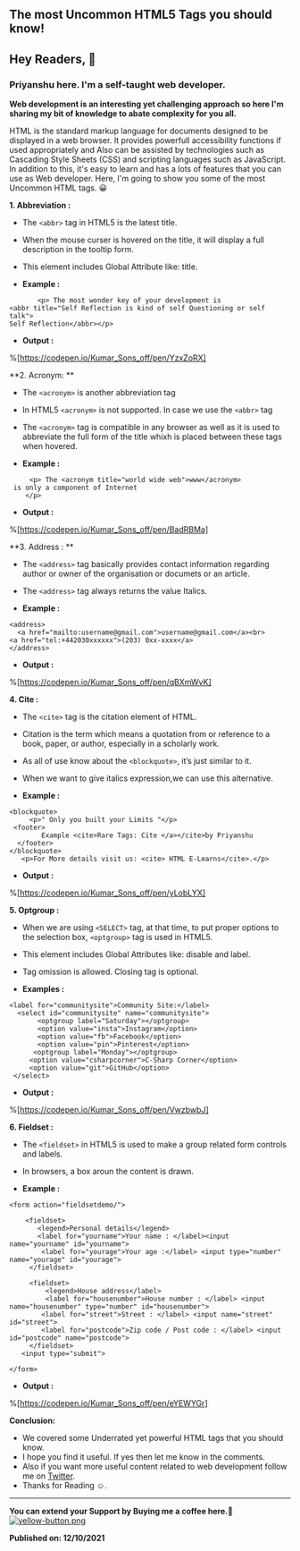 ## The most Uncommon HTML5 Tags you should know!

## **Hey Readers, 👋**

### Priyanshu here. I'm a self-taught web developer.

**Web development is an interesting yet challenging approach so here I'm sharing my bit of knowledge to abate complexity for you all.**

 HTML is the standard markup language for documents designed to be displayed in a web browser. It provides powerfull accessibility functions if used appropriately and Also can be assisted by technologies such as Cascading Style Sheets (CSS) and scripting languages such as JavaScript. 
In addition to this, it's easy to learn and has a lots of features that you can use as  Web developer.
Here, I'm going to show you some of the most Uncommon HTML tags. 😀

**1. Abbreviation :**
- The `<abbr>` tag in HTML5 is  the latest title.
- When the mouse curser is hovered on the title, it will display a full description in the tooltip form. 
- This element includes Global Attribute like: title.

- **Example :**
```
       <p> The most wonder key of your development is
<abbr title="Self Reflection is kind of self Questioning or self talk">
Self Reflection</abbr></p>
``` 
 - **Output :**

%[https://codepen.io/Kumar_Sons_off/pen/YzxZoRX]


**2. Acronym: **

-  The `<acronym>` is another abbreviation tag 
- In HTML5 `<acronym>` is not supported. In case we use the `<abbr>` tag
- The `<acronym>` tag is compatible in any browser as well as it is used to abbreviate the full form of the title whixh is placed between these tags when hovered.

- **Example :**

```
     <p> The <acronym title="world wide web">www</acronym>
 is only a component of Internet
    </p>
```
- **Output :**

%[https://codepen.io/Kumar_Sons_off/pen/BadRBMa]


**3. Address : **
- The `<address>` tag basically provides contact information regarding author or owner of the organisation or documets or an article. 
- The `<address>` tag always returns the value Italics.

- **Example :**
```
<address>
  <a href="mailto:username@gmail.com">username@gmail.com</a><br>
<a href="tel:+442030xxxxxx">(203) 0xx-xxxx</a>
</address>
```

- **Output :**

%[https://codepen.io/Kumar_Sons_off/pen/qBXmWvK]


**4. Cite :**
- The `<cite>` tag is the citation element of HTML. 
- Citation is the term which means a quotation from or reference to a book, paper, or author, especially in a scholarly work.
- As all of use know about the `<blockquote>`, it’s just similar to it.
- When we want to give italics expression,we can use this alternative.
 

- **Example :**
```
<blockquote>    
     <p>" Only you built your Limits "</p>    
 <footer>    
        Example <cite>Rare Tags: Cite </a></cite>by Priyanshu 
  </footer>    
</blockquote> 
   <p>For More details visit us: <cite> HTML E-Learns</cite>.</p>    
```

- **Output :**

%[https://codepen.io/Kumar_Sons_off/pen/yLobLYX]


**5. Optgroup :**
- When we are using `<SELECT>` tag, at that time, to put proper options to the selection box, `<optgroup>` tag is used in HTML5.
 - This element includes Global Attributes like: disable and label.
 
- Tag omission is allowed. Closing tag is optional.

- **Examples :**

```
<label for="communitysite">Community Site:</label>    
  <select id="communitysite" name="communitysite">
       <optgroup label="Saturday"></optgroup>
       <option value="insta">Instagram</option>
       <option value="fb">Facebook</option>
       <option value="pin">Pinterest</option>
      <optgroup label="Monday"></optgroup>
     <option value="csharpcorner">C-Sharp Corner</option>
     <option value="git">GitHub</option>
 </select>
```

- **Output :**

%[https://codepen.io/Kumar_Sons_off/pen/VwzbwbJ]


**6. Fieldset :**
- The `<fieldset>` in HTML5 is used to make a group related form controls and labels.
- In browsers, a box aroun the content is drawn.

- **Example :**


```
<form action="fieldsetdemo/">

    <fieldset>
       <legend>Personal details</legend>
       <label for="yourname">Your name : </label><input name="yourname" id="yourname">
        <label for="yourage">Your age :</label> <input type="number" name="yourage" id="yourage">
     </fieldset>

     <fieldset>
         <legend>House address</label>
         <label for="housenumber">House number : </label> <input name="housenumber" type="number" id="housenumber">
        <label for="street">Street : </label> <input name="street" id="street">
        <label for="postcode">Zip code / Post code : </label> <input id="postcode" name="postcode">
     </fieldset>
   <input type="submit">

</form>
```

- **Output :**

%[https://codepen.io/Kumar_Sons_off/pen/eYEWYGr]


**Conclusion:**
- We covered some Underrated yet powerful HTML tags that you should know.
- I hope you find it useful. If yes then let me know in the comments.
- Also if you want more useful content related to web development follow me on [Twitter](https://twitter.com/Kumar_Sons_off).
- Thanks for Reading ☺️.
<hr/>

**You can extend your Support by Buying me a coffee here.**🌴
[![yellow-button.png](https://cdn.hashnode.com/res/hashnode/image/upload/v1644160648145/jcCO-V5ENx.png)
](https://www.buymeacoffee.com/Kumar_sons_off)

**Published on: 12/10/2021**
